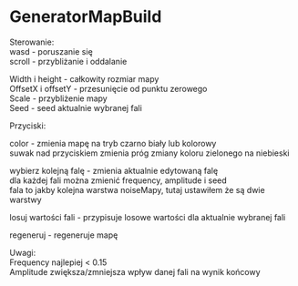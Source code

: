 # GeneratorMapBuild
Sterowanie:  
wasd - poruszanie się  
scroll - przybliżanie i oddalanie  

Width i height - całkowity rozmiar mapy  
OffsetX i offsetY - przesunięcie od punktu zerowego  
Scale - przybliżenie mapy  
Seed - seed aktualnie wybranej fali  

Przyciski:  

color - zmienia mapę na tryb czarno biały lub kolorowy  
suwak nad przyciskiem zmienia próg zmiany koloru zielonego na niebieski  

wybierz kolejną falę - zmienia aktualnie edytowaną falę  
dla każdej fali można zmienić frequency, amplitude i seed  
fala to jakby kolejna warstwa noiseMapy, tutaj ustawiłem że są dwie warstwy

losuj wartości fali - przypisuje losowe wartości dla aktualnie wybranej fali  

regeneruj - regeneruje mapę  


Uwagi:  
Frequency najlepiej < 0.15  
Amplitude zwiększa/zmniejsza wpływ danej fali na wynik końcowy  
